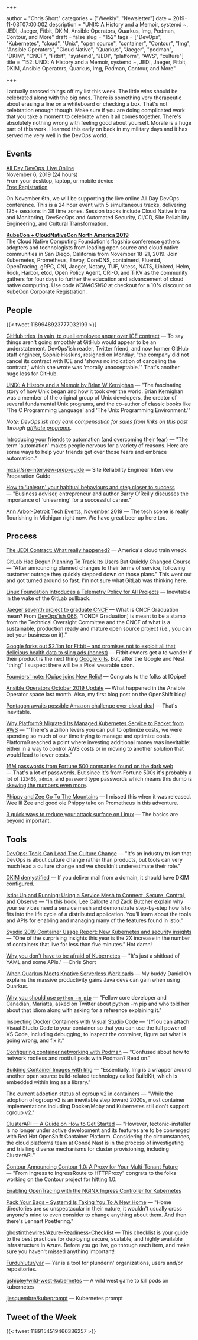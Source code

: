 +++

author = "Chris Short"
categories = ["Weekly", "Newsletter"]
date = 2019-11-03T07:00:00Z
description = "UNIX: A History and a Memoir, systemd ~, JEDI, Jaeger, Fitbit, DKIM, Ansible Operators, Quarkus, Img, Podman, Contour, and More"
draft = false
slug = "152"
tags = ["DevOps", "Kubernetes", "cloud", "Unix", "open source", "container", "Contour", "Img", "Ansible Operators", "Cloud Native", "Quarkus", "Jaeger", "podman", "DKIM", "CNCF", "Fitbit", "systemd", "JEDI", "platform", "AWS", "culture"]
title = "152: UNIX: A History and a Memoir, systemd ~, JEDI, Jaeger, Fitbit, DKIM, Ansible Operators, Quarkus, Img, Podman, Contour, and More"

+++

I actually crossed things off my list this week. The little wins should be celebrated along with the big ones. There is something very therapeutic about erasing a line on a whiteboard or checking a box. That's not celebration enough though. Make sure if you are doing complicated work that you take a moment to celebrate when it all comes together. There's absolutely nothing wrong with feeling good about yourself. Morale is a huge part of this work. I learned this early on back in my  military days and it has served me very well in the DevOps world.

## Events

[All Day DevOps, Live Online](https://www.alldaydevops.com/)  
November 6, 2019 (24 hours)  
From your desktop, laptop, or mobile device  
[Free Registration](https://www.alldaydevops.com/register)

On November 6th, we will be supporting the live online All Day DevOps conference. This is a 24 hour event with 5 simultaneous tracks, delivering 125+ sessions in 38 time zones. Session tracks include Cloud Native Infra and Monitoring, DevSecOps and Automated Security, CI/CD, Site Reliability Engineering, and Cultural Transformation.

[**KubeCon + CloudNativeCon North America 2019**](https://cshort.co/kcna19)  
The Cloud Native Computing Foundation's flagship conference gathers adopters and technologists from leading open source and cloud native communities in San Diego, California from November 18-21, 2019. Join Kubernetes, Prometheus, Envoy, CoreDNS, containerd, Fluentd, OpenTracing, gRPC, CNI, Jaeger, Notary, TUF, Vitess, NATS, Linkerd, Helm, Rook, Harbor, etcd, Open Policy Agent, CRI-O, and TiKV as the community gathers for four days to further the education and advancement of cloud native computing. Use code *KCNACSN10* at checkout for a 10% discount on KubeCon Corporate Registration.

## People

{{< tweet 1189948923777032193 >}}

[GitHub tries, in vain, to quell employee anger over ICE contract](https://www.latimes.com/business/technology/story/2019-10-31/github-ice-contract-defense) — To say things aren't going smoothly at GitHub would appear to be an understatement. DevOps'ish reader, Twitter friend, and now former GitHub staff engineer, Sophie Haskins, resigned on Monday, "the company did not cancel its contract with ICE and 'shows no indication of canceling the contract,' which she wrote was 'morally unacceptable.'" That's another huge loss for GitHub.

[UNIX: A History and a Memoir by Brian W Kernighan](https://amzn.to/2NsxEgF) — "The fascinating story of how Unix began and how it took over the world. Brian Kernighan was a member of the original group of Unix developers, the creator of several fundamental Unix programs, and the co-author of classic books like 'The C Programming Language' and 'The Unix Programming Environment.'"

*Note: DevOps'ish may earn compensation for sales from links on this post through [affiliate programs](/terms/).*

[Introducing your friends to automation (and overcoming their fear)](https://www.redhat.com/sysadmin/introducing-automation) — "The term 'automation' makes people nervous for a variety of reasons. Here are some ways to help your friends get over those fears and embrace automation."

[mxssl/sre-interview-prep-guide](https://github.com/mxssl/sre-interview-prep-guide) — Site Reliability Engineer Interview Preparation Guide

[How to ‘unlearn' your habitual behaviours and step closer to success](https://www.siliconrepublic.com/advice/unlearning-success-barry-oreilly) — "Business adviser, entrepreneur and author Barry O'Reilly discusses the importance of ‘unlearning' for a successful career."

[Ann Arbor-Detroit Tech Events, November 2019](https://cronicle.press/2019/10/31/ann-arbor-detroit-tech-events-november-2019/) — The tech scene is really flourishing in Michigan right now. We have great beer up here too.

## Process

[The JEDI Contract: What really happened?](https://www.cloudmanagementinsider.com/the-jedi-contract-what-really-happened/) — America's cloud train wreck.

[GitLab Had Begun Planning To Track Its Users But Quickly Changed Course](https://www.phoronix.com/scan.php?page=news_item&px=GitLab-Telemetry-Yes-No) — "After announcing planned changes to their terms of service, following customer outrage they quickly stepped down on those plans." This went out and got turned around so fast. I'm not sure what GitLab was thinking here.

[Linux Foundation Introduces a Telemetry Policy for All Projects](https://thenewstack.io/linux-foundation-introduces-a-telemetry-policy-for-all-projects/) — Inevitable in the wake of the GitLab pullback.

[Jaeger seventh project to graduate CNCF](https://devclass.com/2019/10/31/jaeger-seventh-project-to-graduate-cncf/) — What is CNCF Graduation mean? From [DevOps'ish 066](https://devopsish.com/066/), "[CNCF Graduation] is meant to be a stamp from the Technical Oversight Committee and the CNCF of what is a sustainable, production ready and mature open source project (i.e., you can bet your business on it)."

[Google forks out $2.1bn for Fitbit – and promises not to exploit all that delicious health data to sling ads (honest)](https://www.theregister.co.uk/2019/11/01/google_buys_fitbit/) — Fitbit owners get a to wonder if their product is the next thing [Google kills](https://killedbygoogle.com/). But, after the Google and Nest "thing" I suspect there will be a Pixel wearable soon.

[Founders' note: IOpipe joins New Relic!](https://read.iopipe.com/founders-note-iopipe-joins-new-relic-c15eeda47151) — Congrats to the folks at IOpipe!

[Ansible Operators October 2019 Update](https://blog.openshift.com/ansible-operators-october-2019-update/) — What happened in the Ansible Operator space last month. Also, my first blog post on the OpenShift blog!

[Pentagon awaits possible Amazon challenge over cloud deal](https://apnews.com/a3d7a26c6f0642089dfc3f43b60a60e1) — That's inevitable.

[Why Platform9 Migrated Its Managed Kubernetes Service to Packet from AWS](https://thenewstack.io/why-platform9-migrated-its-managed-kubernetes-service-to-packet-from-aws/) — "'There's a zillion levers you can pull to optimize costs, we were spending so much of our time trying to manage and optimize costs.' Platform9 reached a point where investing additional money was inevitable: either in a way to control AWS costs or in moving to another solution that would lead to lower costs."

[16M passwords from Fortune 500 companies found on the dark web](https://siliconangle.com/2019/10/30/16m-passwords-fortune-500-companies-found-dark-web/) — That's a lot of passwords. But since it's from Fortune 500s it's probably a lot of `123456`, `admin`, and `password` type passwords which means this dump is [skewing the numbers even more](https://en.wikipedia.org/wiki/List_of_the_most_common_passwords).

[Phippy and Zee Go To The Mountains](https://phippygoestothemountains.github.io/) — I missed this when it was released. Wee lil Zee and good ole Phippy take on Prometheus in this adventure.

[3 quick ways to reduce your attack surface on Linux](https://www.redhat.com/sysadmin/reduce-attack-surface) — The basics are beyond important.

## Tools

[DevOps: Tools Can Lead The Culture Change](https://redmonk.com/rstephens/2019/10/25/devops-tools-can-lead-the-culture-change/) — "It's an industry truism that DevOps is about culture change rather than products, but tools can very much lead a culture change and we shouldn't underestimate their role."

[DKIM demystified](https://www.20i.com/blog/dkim-demystified/) — If you deliver mail from a domain, it should have DKIM configured.

[Istio: Up and Running: Using a Service Mesh to Connect, Secure, Control, and Observe](https://amzn.to/2PGCQAk) — "In this book, Lee Calcote and Zack Butcher explain why your services need a service mesh and demonstrate step-by-step how Istio fits into the life cycle of a distributed application. You’ll learn about the tools and APIs for enabling and managing many of the features found in Istio."

[Sysdig 2019 Container Usage Report: New Kubernetes and security insights](https://sysdig.com/blog/sysdig-2019-container-usage-report/) — "One of the surprising insights this year is the 2X increase in the number of containers that live for less than five minutes." Hot damn!

[Why you don't have to be afraid of Kubernetes](https://opensource.com/article/19/10/kubernetes-complex-business-problem) — "It's just a shitload of YAML and some APIs." —Chris Short

[When Quarkus Meets Knative Serverless Workloads](https://vmblog.com/archive/2019/10/29/when-quarkus-meets-knative-serverless-workloads.aspx#.XbiN1JNKiuN) — My buddy Daniel Oh explains the massive productivity gains Java devs can gain when using Quarkus.

[Why you should use `python -m pip`](https://snarky.ca/why-you-should-use-python-m-pip/) — "Fellow core developer and Canadian, Mariatta, asked on Twitter about python -m pip and who told her about that idiom along with asking for a reference explaining it."

[Inspecting Docker Containers with Visual Studio Code](https://code.visualstudio.com/blogs/2019/10/31/inspecting-containers) — "[Y]ou can attach Visual Studio Code to your container so that you can use the full power of VS Code, including debugging, to inspect the container, figure out what is going wrong, and fix it."

[Configuring container networking with Podman](https://www.redhat.com/sysadmin/container-networking-podman) — "Confused about how to network rootless and rootfull pods with Podman? Read on."

[Building Container Images with Img](https://blog.giantswarm.io/building-container-images-with-img/) — "Essentially, Img is a wrapper around another open source build-related technology called BuildKit, which is embedded within Img as a library."

[The current adoption status of cgroup v2 in containers](https://medium.com/nttlabs/cgroup-v2-596d035be4d7) — "While the adoption of cgroup v2 is an inevitable step toward 2020s, most container implementations including Docker/Moby and Kubernetes still don't support cgroup v2."

[ClusterAPI — A Guide on How to Get Started](https://medium.com/condenastengineering/clusterapi-a-guide-on-how-to-get-started-ff9a81262945) — "However, tectonic-installer is no longer under active development and its features are to be converged with Red Hat OpenShift Container Platform. Considering the circumstances, the cloud platforms team at Condé Nast is in the process of investigating and trialling diverse mechanisms for cluster provisioning, including ClusterAPI."

[Contour Announcing Contour 1.0: A Proxy for Your Multi-Tenant Future](https://projectcontour.io/announcing-contour-1.0/) — "From Ingress to IngressRoute to HTTPProxy" congrats to the folks working on the Contour project for hitting 1.0.

[Enabling OpenTracing with the NGINX Ingress Controller for Kubernetes](https://www.nginx.com/blog/opentracing-with-nginx-ingress-controller-for-kubernetes/)

[Pack Your Bags – Systemd Is Taking You To A New Home](https://hackaday.com/2019/10/16/pack-your-bags-systemd-is-taking-you-to-a-new-home/) — "Home directories are so unspectacular in their nature, it wouldn't usually cross anyone's mind to even consider to change anything about them. And then there's Lennart Poettering."

[ghostinthewires/Azure-Readiness-Checklist](https://github.com/ghostinthewires/Azure-Readiness-Checklist) — This checklist is your guide to the best practices for deploying secure, scalable, and highly available infrastructure in Azure. Before you go live, go through each item, and make sure you haven't missed anything important!

[Furduhlutur/yar](https://github.com/Furduhlutur/yar) — Yar is a tool for plunderin' organizations, users and/or repositories.

[gshipley/wild-west-kubernetes](https://github.com/gshipley/wild-west-kubernetes) — A wild west game to kill pods on kubernetes

[jlesquembre/kubeprompt](https://github.com/jlesquembre/kubeprompt) — Kubernetes prompt

## Tweet of the Week

{{< tweet 1189154519466336257 >}}
